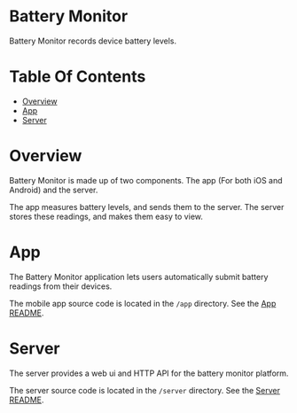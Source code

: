 # Battery Monitor
Battery Monitor records device battery levels. 

# Table Of Contents
- [Overview](#overview)
- [App](#app)
- [Server](#server)

# Overview
Battery Monitor is made up of two components. The app (For both iOS and 
Android) and the server.  

The app measures battery levels, and sends them to the server. The server 
stores these readings, and makes them easy to view.  

# App
The Battery Monitor application lets users automatically submit battery 
readings from their devices.  

The mobile app source code is located in the `/app` directory. See the 
[App README](/app/README.md).

# Server
The server provides a web ui and HTTP API for the battery monitor platform.  

The server source code is located in the `/server` directory. See the 
[Server README](/server/README.md).
